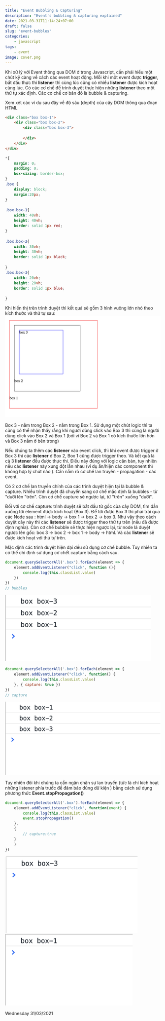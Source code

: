 ```yaml
---
title: "Event Bubbling & Capturing"
description: "Event's bubbling & capturing explained"
date: 2021-03-31T11:14:24+07:00
draft: false
slug: "event-bubbles"
categories:
    - javascript
tags:
    - event
image: cover.png
---
```

Khi xử lý với Event thông qua DOM ở trong Javascript, cần phải hiểu một chút kỹ càng về cách các event hoạt động. Mỗi khi một event được **trigger**, bắt đầu thực thi **listener** thì cùng lúc cũng có nhiều **listener** được kích hoạt cùng lúc. Có các cơ chế để trình duyệt thực hiện những **listener** theo một thứ tự xác định. Các cơ chế cơ bản đó là bubble & capturing.

Xem xét các ví dụ sau đây về độ sâu (depth) của cây DOM thông qua đoạn HTML

```html
<div class="box box-1">
    <div class="box box-2">
        <div class="box box-3">

        </div>
    </div>
</div>
```

```css
*{
    margin: 0;
    padding: 0;
    box-sizing: border-box;
}
.box {
    display: block;
    margin:20px;
}

.box.box-1{
    width: 40vh;
    height: 40vh;
    border: solid 1px red;
}

.box.box-2{
    width: 30vh;
    height: 30vh;
    border: solid 1px black;

}
.box.box-3{
    width: 20vh;
    height: 20vh;
    border: solid 1px blue;

}
```

Khi hiển thị trên trình duyệt thì kết quả sẽ gồm 3 hình vuông lớn nhỏ theo kích thước và thứ tự sau:
![Hiển thị đoạn của code ở phía trên](pic-1.png)

Box 3 - nằm trong Box 2 - nằm trong Box 1. Sử dụng một chút logic thì ta cũng có thể nhận thấy rằng khi người dùng click vào Box 3 thì cũng là người dùng click vào Box 2 và Box 1 (bởi vì Box 2 và Box 1 có kích thước lớn hơn và Box 3 nằm ở bên trong)

Nếu chúng ta thêm các **listener** vào event click, thì khi event được trigger ở Box 3 thì các **listener** ở Box 2, Box 1 cũng được trigger theo. Và kết quả là cả 3 **listener** đều được thực thi. Điều này đúng với logic căn bản, tuy nhiên nếu các **listener** này xung đột lẫn nhau (ví dụ ẩn/hiện các component thì không hợp lý chút nào ). Cần nắm rõ cơ chế lan truyền - propagation - các event.

Có 2 cơ chế lan truyền chính của các trình duyệt hiện tại là bubble & capture. Nhiều trình duyệt đã chuyển sang cơ chế mặc định là bubbles - từ "dưới lên "trên". Còn cơ chế capture sẽ ngược lại, từ "trên" xuống "dưới".

Đối với cơ chế capture: trình duyệt sẽ bắt đầu từ gốc của cây DOM, tìm dần xuống tới element được kích hoạt (Box 3). Để tới được Box 3 thì phải trải qua các Node sau : html -> body -> box 1 -> box 2 -> box 3. Như vậy theo cách duyệt cây này thì các **listener** sẽ được trigger theo thứ tự trên (nếu đã được định nghĩa). Còn cơ chế bubble sẽ thực hiện ngược lại, từ node lá duyệt ngược lên gốc: box 3 -> box 2 -> box 1 -> body -> html. Và các **listener** sẽ được kích hoạt với thứ tự trên.

Mặc định các trình duyệt hiện đại đều sử dụng cơ chế bubble. Tuy nhiên ta có thể chỉ định sử dụng cơ chết capture bằng cách sau.
```js
document.querySelectorAll('.box').forEach(element => {
    element.addEventListener("click", function (){
        console.log(this.classList.value)
    })
})
// bubbles
```
![Cơ chế bubble](pic-2.png)
```js
document.querySelectorAll('.box').forEach(element => {
    element.addEventListener("click", function() {
        console.log(this.classList.value)
    }, { capture: true })
})
// capture
```
![Cơ chế capture](pic-3.png)

Tuy nhiên đôi khi chúng ta cần ngăn chặn sự lan truyền (tức là chỉ kích hoạt những listener phía trước để đảm bảo đúng dữ kiện ) bằng cách sử dụng phương thức **Event.stopPropagation()**
```js
document.querySelectorAll('.box').forEach(element => {
    element.addEventListener("click", function(event) {
        console.log(this.classList.value)
        event.stopPropagation()
    },
    {
        // capture:true
    }
    )
})
```
![Cơ chế bubble với stopPropagation](pic-4.png)
![Cơ chế capture với stopPropagation](pic-5.png)


Wednesday 31/03/2021

